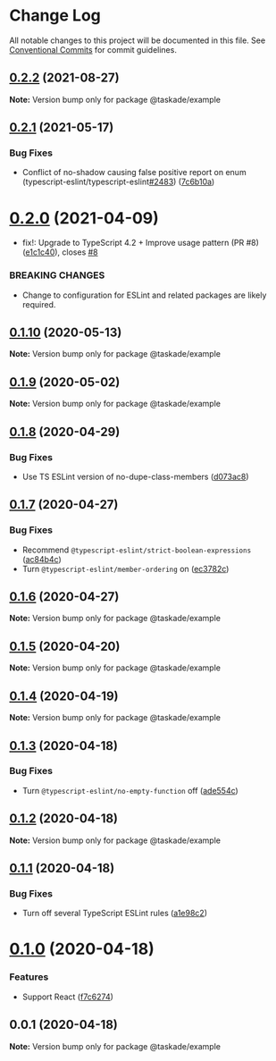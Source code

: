 # Change Log

All notable changes to this project will be documented in this file.
See [Conventional Commits](https://conventionalcommits.org) for commit guidelines.

## [0.2.2](https://github.com/taskade/eslint/compare/v0.2.1...v0.2.2) (2021-08-27)

**Note:** Version bump only for package @taskade/example





## [0.2.1](https://github.com/taskade/eslint/compare/v0.2.0...v0.2.1) (2021-05-17)


### Bug Fixes

* Conflict of no-shadow causing false positive report on enum (typescript-eslint/typescript-eslint[#2483](https://github.com/taskade/eslint/issues/2483)) ([7c6b10a](https://github.com/taskade/eslint/commit/7c6b10a396b5380bb99cde763dfe05e621eb5b97))





# [0.2.0](https://github.com/taskade/eslint/compare/v0.1.10...v0.2.0) (2021-04-09)


* fix!: Upgrade to TypeScript 4.2 + Improve usage pattern (PR #8) ([e1c1c40](https://github.com/taskade/eslint/commit/e1c1c40e01e3f41e020a38bac239f3619a531e40)), closes [#8](https://github.com/taskade/eslint/issues/8)


### BREAKING CHANGES

* Change to configuration for ESLint and related packages are likely required.





## [0.1.10](https://github.com/taskade/eslint/compare/v0.1.9...v0.1.10) (2020-05-13)

**Note:** Version bump only for package @taskade/example





## [0.1.9](https://github.com/taskade/eslint/compare/v0.1.8...v0.1.9) (2020-05-02)

**Note:** Version bump only for package @taskade/example





## [0.1.8](https://github.com/taskade/eslint/compare/v0.1.7...v0.1.8) (2020-04-29)


### Bug Fixes

* Use TS ESLint version of no-dupe-class-members ([d073ac8](https://github.com/taskade/eslint/commit/d073ac8d4f946da1d85fa395e25f04f215079b1e))





## [0.1.7](https://github.com/taskade/eslint/compare/v0.1.6...v0.1.7) (2020-04-27)


### Bug Fixes

* Recommend `@typescript-eslint/strict-boolean-expressions` ([ac84b4c](https://github.com/taskade/eslint/commit/ac84b4cbafc9e8c3b774920ae001bf2d12063044))
* Turn `@typescript-eslint/member-ordering` on ([ec3782c](https://github.com/taskade/eslint/commit/ec3782cf78487ade4401b4c7ef9c33d73b738405))





## [0.1.6](https://github.com/taskade/eslint/compare/v0.1.5...v0.1.6) (2020-04-27)

**Note:** Version bump only for package @taskade/example





## [0.1.5](https://github.com/taskade/eslint/compare/v0.1.4...v0.1.5) (2020-04-20)

**Note:** Version bump only for package @taskade/example





## [0.1.4](https://github.com/taskade/eslint/compare/v0.1.3...v0.1.4) (2020-04-19)

**Note:** Version bump only for package @taskade/example





## [0.1.3](https://github.com/taskade/eslint/compare/v0.1.2...v0.1.3) (2020-04-18)


### Bug Fixes

* Turn `@typescript-eslint/no-empty-function` off ([ade554c](https://github.com/taskade/eslint/commit/ade554c9d3e11e3caa3c3d490f3a607101d52060))





## [0.1.2](https://github.com/taskade/eslint/compare/v0.1.1...v0.1.2) (2020-04-18)

**Note:** Version bump only for package @taskade/example





## [0.1.1](https://github.com/taskade/eslint/compare/v0.1.0...v0.1.1) (2020-04-18)


### Bug Fixes

* Turn off several TypeScript ESLint rules ([a1e98c2](https://github.com/taskade/eslint/commit/a1e98c2f4380c1ce7f5065440e0001523f34bd4c))





# [0.1.0](https://github.com/taskade/eslint/compare/v0.0.1...v0.1.0) (2020-04-18)


### Features

* Support React ([f7c6274](https://github.com/taskade/eslint/commit/f7c6274c40ff9140d591608cfefc21bf405869e6))





## 0.0.1 (2020-04-18)

**Note:** Version bump only for package @taskade/example
